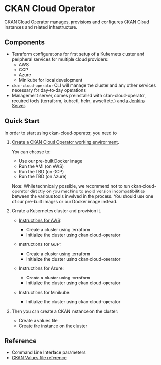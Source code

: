 # CKAN Cloud Operator

CKAN Cloud Operator manages, provisions and configures CKAN Cloud instances and related infrastructure.

## Components

- Terraform configurations for first setup of a Kubernets cluster and peripheral services for multiple cloud providers:
  - AWS
  - GCP
  - Azure
  - Minikube for local development
- `ckan-cloud-operator` CLI will manage the cluster and any other services necessary for day-to-day operations
- Management server, comes preinstalled with ckan-cloud-operator, required tools (terraform, kubectl, helm, awscli etc.) and [a Jenkins Server](/docs/JENKINS.md).

## Quick Start

In order to start using ckan-cloud-operator, you need to
1. [Create a CKAN Cloud Operator working environment](docs/WORKING-ENVIRONMENT.md).

   You can choose to: 
   - Use our pre-built Docker image
   - Run the AMI (on AWS)
   - Run the TBD (on GCP)
   - Run the TBD (on Azure)

   Note: While technically possible, we recommend not to run ckan-cloud-operator directly on you machine to avoid version incompatibilities between the various tools involved in the process. You should use one of our pre-built images or our Docker image instead.

2. Create a Kubernetes cluster and provision it.
    - [Instructions for AWS](docs/PRODUCTION-AWS-CLUSTER.md):
        - Create a cluster using terraform
        - Initialize the cluster using ckan-cloud-operator

    - Instructions for GCP:
        - Create a cluster using terraform
        - Initialize the cluster using ckan-cloud-operator
    
    - Instructions for Azure:
        - Create a cluster using terraform
        - Initialize the cluster using ckan-cloud-operator
    
    - Instructions for Minikube:
        - Initialize the cluster using ckan-cloud-operator

3. Then you can [create a CKAN Instance on the cluster](docs/CREATE-CKAN-INSTANCE.md):
    - Create a values file
    - Create the instance on the cluster

## Reference

- Command Line Interface parameters
- [CKAN Values file reference](docs/VALUES-FILE-REFERENCE.md)
